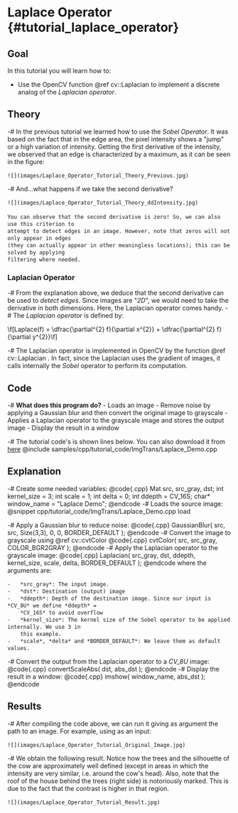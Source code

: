 Laplace Operator {#tutorial_laplace_operator}
================

Goal
----

In this tutorial you will learn how to:

-   Use the OpenCV function @ref cv::Laplacian to implement a discrete analog of the *Laplacian
    operator*.

Theory
------

-#  In the previous tutorial we learned how to use the *Sobel Operator*. It was based on the fact
    that in the edge area, the pixel intensity shows a "jump" or a high variation of intensity.
    Getting the first derivative of the intensity, we observed that an edge is characterized by a
    maximum, as it can be seen in the figure:

    ![](images/Laplace_Operator_Tutorial_Theory_Previous.jpg)

-#  And...what happens if we take the second derivative?

    ![](images/Laplace_Operator_Tutorial_Theory_ddIntensity.jpg)

    You can observe that the second derivative is zero! So, we can also use this criterion to
    attempt to detect edges in an image. However, note that zeros will not only appear in edges
    (they can actually appear in other meaningless locations); this can be solved by applying
    filtering where needed.

### Laplacian Operator

-#  From the explanation above, we deduce that the second derivative can be used to *detect edges*.
    Since images are "*2D*", we would need to take the derivative in both dimensions. Here, the
    Laplacian operator comes handy.
-#  The *Laplacian operator* is defined by:

\f[Laplace(f) = \dfrac{\partial^{2} f}{\partial x^{2}} + \dfrac{\partial^{2} f}{\partial y^{2}}\f]

-#  The Laplacian operator is implemented in OpenCV by the function @ref cv::Laplacian . In fact,
    since the Laplacian uses the gradient of images, it calls internally the *Sobel* operator to
    perform its computation.

Code
----

-#  **What does this program do?**
    -   Loads an image
    -   Remove noise by applying a Gaussian blur and then convert the original image to grayscale
    -   Applies a Laplacian operator to the grayscale image and stores the output image
    -   Display the result in a window

-#  The tutorial code's is shown lines below. You can also download it from
    [here](https://github.com/opencv/opencv/tree/master/samples/cpp/tutorial_code/ImgTrans/Laplace_Demo.cpp)
    @include samples/cpp/tutorial_code/ImgTrans/Laplace_Demo.cpp

Explanation
-----------

-#  Create some needed variables:
    @code{.cpp}
    Mat src, src_gray, dst;
    int kernel_size = 3;
    int scale = 1;
    int delta = 0;
    int ddepth = CV_16S;
    char* window_name = "Laplace Demo";
    @endcode
-#  Loads the source image:
    @snippet cpp/tutorial_code/ImgTrans/Laplace_Demo.cpp load

-#  Apply a Gaussian blur to reduce noise:
    @code{.cpp}
    GaussianBlur( src, src, Size(3,3), 0, 0, BORDER_DEFAULT );
    @endcode
-#  Convert the image to grayscale using @ref cv::cvtColor
    @code{.cpp}
    cvtColor( src, src_gray, COLOR_BGR2GRAY );
    @endcode
-#  Apply the Laplacian operator to the grayscale image:
    @code{.cpp}
    Laplacian( src_gray, dst, ddepth, kernel_size, scale, delta, BORDER_DEFAULT );
    @endcode
    where the arguments are:

    -   *src_gray*: The input image.
    -   *dst*: Destination (output) image
    -   *ddepth*: Depth of the destination image. Since our input is *CV_8U* we define *ddepth* =
        *CV_16S* to avoid overflow
    -   *kernel_size*: The kernel size of the Sobel operator to be applied internally. We use 3 in
        this example.
    -   *scale*, *delta* and *BORDER_DEFAULT*: We leave them as default values.

-#  Convert the output from the Laplacian operator to a *CV_8U* image:
    @code{.cpp}
    convertScaleAbs( dst, abs_dst );
    @endcode
-#  Display the result in a window:
    @code{.cpp}
    imshow( window_name, abs_dst );
    @endcode

Results
-------

-#  After compiling the code above, we can run it giving as argument the path to an image. For
    example, using as an input:

    ![](images/Laplace_Operator_Tutorial_Original_Image.jpg)

-#  We obtain the following result. Notice how the trees and the silhouette of the cow are
    approximately well defined (except in areas in which the intensity are very similar, i.e. around
    the cow's head). Also, note that the roof of the house behind the trees (right side) is
    notoriously marked. This is due to the fact that the contrast is higher in that region.

    ![](images/Laplace_Operator_Tutorial_Result.jpg)
